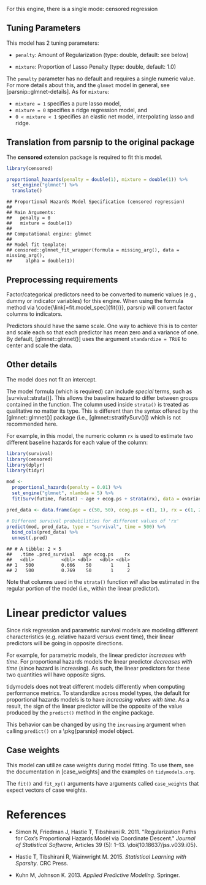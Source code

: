 


For this engine, there is a single mode: censored regression

## Tuning Parameters



This model has 2 tuning parameters:

- `penalty`: Amount of Regularization (type: double, default: see below)

- `mixture`: Proportion of Lasso Penalty (type: double, default: 1.0)

The `penalty` parameter has no default and requires a single numeric value. For more details about this, and the `glmnet` model in general, see [parsnip::glmnet-details]. As for `mixture`:

* `mixture = 1` specifies a pure lasso model,
* `mixture = 0`  specifies a ridge regression model, and
* `0 < mixture < 1` specifies an elastic net model, interpolating lasso and ridge.

## Translation from parsnip to the original package

The **censored** extension package is required to fit this model.


```r
library(censored)

proportional_hazards(penalty = double(1), mixture = double(1)) %>% 
  set_engine("glmnet") %>% 
  translate()
```

```
## Proportional Hazards Model Specification (censored regression)
## 
## Main Arguments:
##   penalty = 0
##   mixture = double(1)
## 
## Computational engine: glmnet 
## 
## Model fit template:
## censored::glmnet_fit_wrapper(formula = missing_arg(), data = missing_arg(), 
##     alpha = double(1))
```

## Preprocessing requirements


Factor/categorical predictors need to be converted to numeric values (e.g., dummy or indicator variables) for this engine. When using the formula method via \\code{\\link[=fit.model_spec]{fit()}}, parsnip will convert factor columns to indicators.


Predictors should have the same scale. One way to achieve this is to center and 
scale each so that each predictor has mean zero and a variance of one.
By default, [glmnet::glmnet()] uses the argument `standardize = TRUE` to center and scale the data. 


## Other details

The model does not fit an intercept. 

The model formula (which is required) can include _special_ terms, such as [survival::strata()]. This allows the baseline hazard to differ between groups contained in the function. The column used inside `strata()` is treated as qualitative no matter its type. This is different than the syntax offered by the [glmnet::glmnet()] package (i.e., [glmnet::stratifySurv()]) which is not recommended here. 

For example, in this model, the numeric column `rx` is used to estimate two different baseline hazards for each value of the column:




```r
library(survival)
library(censored)
library(dplyr)
library(tidyr)

mod <- 
  proportional_hazards(penalty = 0.01) %>% 
  set_engine("glmnet", nlambda = 5) %>% 
  fit(Surv(futime, fustat) ~ age + ecog.ps + strata(rx), data = ovarian)

pred_data <- data.frame(age = c(50, 50), ecog.ps = c(1, 1), rx = c(1, 2))

# Different survival probabilities for different values of 'rx'
predict(mod, pred_data, type = "survival", time = 500) %>% 
  bind_cols(pred_data) %>% 
  unnest(.pred)
```

```
## # A tibble: 2 × 5
##   .time .pred_survival   age ecog.ps    rx
##   <dbl>          <dbl> <dbl>   <dbl> <dbl>
## 1   500          0.666    50       1     1
## 2   500          0.769    50       1     2
```

Note that columns used in the `strata()` function _will_ also be estimated in the regular portion of the model (i.e., within the linear predictor).

# Linear predictor values

Since risk regression and parametric survival models are modeling different characteristics (e.g. relative hazard versus event time), their linear predictors will be going in opposite directions. 

For example, for parametric models, the linear predictor _increases with time_. For proportional hazards models the linear predictor _decreases with time_ (since hazard is increasing). As such, the linear predictors for these two quantities will have opposite signs.

tidymodels does not treat different models differently when computing performance metrics.  To standardize across model types, the default for proportional hazards models is to have _increasing values with time_. As a result, the sign of the linear predictor will be the opposite of the value produced by the `predict()` method in the engine package. 

This behavior can be changed by using the `increasing` argument when calling `predict()` on a \pkg{parsnip} model object. 

## Case weights


This model can utilize case weights during model fitting. To use them, see the documentation in [case_weights] and the examples on `tidymodels.org`. 

The `fit()` and `fit_xy()` arguments have arguments called `case_weights` that expect vectors of case weights. 

# References

 - Simon N, Friedman J, Hastie T, Tibshirani R. 2011. "Regularization Paths for Cox’s Proportional Hazards Model via Coordinate Descent." _Journal of Statistical Software_, Articles 39 (5): 1–13. \doi{10.18637/jss.v039.i05}.
 
 - Hastie T, Tibshirani R, Wainwright M. 2015. _Statistical Learning with Sparsity_. CRC Press.
 
 - Kuhn M, Johnson K. 2013. _Applied Predictive Modeling_. Springer.

